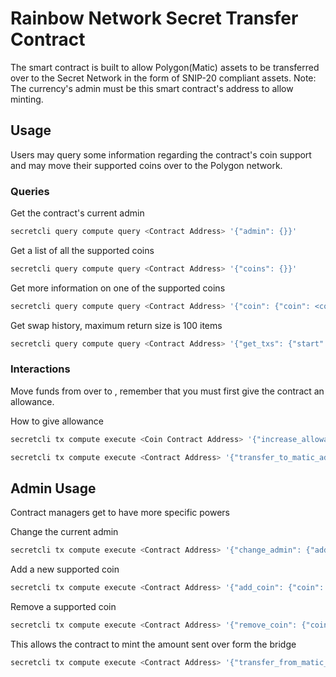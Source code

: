 # Rainbow Network Secret Transfer Contract

The smart contract is built to allow Polygon(Matic) assets to be transferred over to the Secret Network in the form of SNIP-20 compliant assets.
Note: The currency's admin must be this smart contract's address to allow minting.

## Usage

Users may query some information regarding the contract's coin support and may move their supported coins over to the Polygon network.

### Queries

Get the contract's current admin
```bash
secretcli query compute query <Contract Address> '{"admin": {}}'
```

Get a list of all the supported coins
```bash
secretcli query compute query <Contract Address> '{"coins": {}}'
```

Get more information on one of the supported coins
```bash
secretcli query compute query <Contract Address> '{"coin": {"coin": <coin>}}'
```

Get swap history, maximum return size is 100 items
```bash
secretcli query compute query <Contract Address> '{"get_txs": {"start": <start>}}'
```

### Interactions

Move funds from <user secret address> over to <user polygon address>, remember that you must first give the contract an allowance.

How to give allowance
```bash
secretcli tx compute execute <Coin Contract Address> '{"increase_allowance": {"spender": "<Bridge Contract Address>", "amount": "<amount>"}'
```

```bash
secretcli tx compute execute <Contract Address> '{"transfer_to_matic_addr": {"recipient": "<user polygon address>", "coin": "<coin>", "amount": "<amount>"}'
```

## Admin Usage

Contract managers get to have more specific powers

Change the current admin

```bash
secretcli tx compute execute <Contract Address> '{"change_admin": {"address": "<new admin secret address>"}'
```

Add a new supported coin

```bash
secretcli tx compute execute <Contract Address> '{"add_coin": {"coin": "<coin>", "secret_addr": "<coin secret address>", "secret_hash": "<coin hash>", "matic_addr": "<coin matic address>"}'
```

Remove a supported coin

```bash
secretcli tx compute execute <Contract Address> '{"remove_coin": {"coin": "<coin>"}'
```

This allows the contract to mint the amount sent over form the bridge

```bash
secretcli tx compute execute <Contract Address> '{"transfer_from_matic_addr": {"recipient": "<user secret address>", "coin": "<coin>", "amount": "<amount>"}'
```